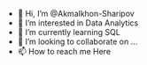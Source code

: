 - 👋 Hi, I’m @Akmalkhon-Sharipov
- 👀 I’m interested in Data Analytics
- 🌱 I’m currently learning SQL
- 💞️ I’m looking to collaborate on ...
- 📫 How to reach me Here

<!---
Akmalkhon-Sharipov/Akmalkhon-Sharipov is a ✨ special ✨ repository because its `README.md` (this file) appears on your GitHub profile.
You can click the Preview link to take a look at your changes.
--->
